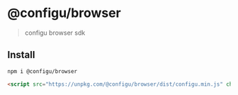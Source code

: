 # @configu/browser

> configu browser sdk

## Install

```bash
npm i @configu/browser
```

```html
<script src="https://unpkg.com/@configu/browser/dist/configu.min.js" charset="utf-8"></script>
```
